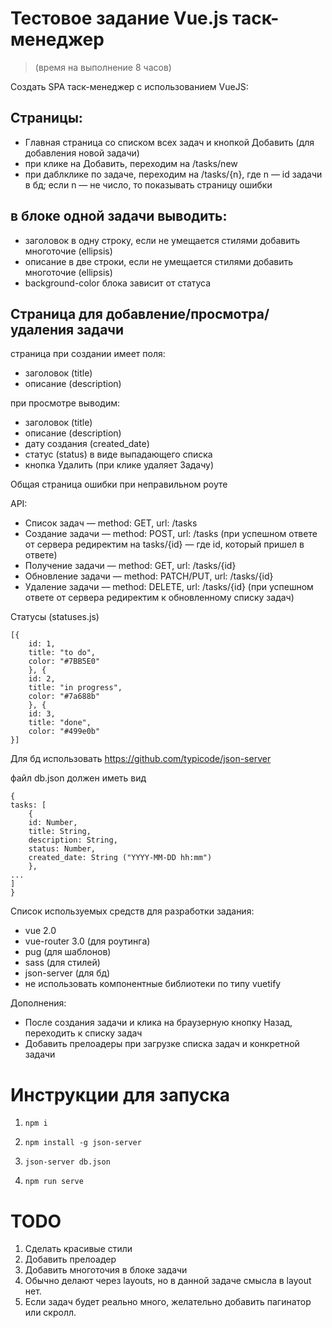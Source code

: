 # Тестовое задание Vue.js таск-менеджер  
> (время на выполнение 8 часов)

Создать SPA таск-менеджер с использованием VueJS:

## Страницы:
* Главная страница со списком всех задач и кнопкой Добавить (для добавления новой задачи)
* при клике на Добавить, переходим на /tasks/new
* при даблклике по задаче, переходим на /tasks/{n}, где n — id задачи в бд; если n — не число, то показывать страницу ошибки

## в блоке одной задачи выводить:
* заголовок в одну строку, если не умещается стилями добавить многоточие (ellipsis)
* описание в две строки, если не умещается стилями добавить многоточие (ellipsis)
* background-color блока зависит от статуса

## Страница для добавление/просмотра/удаления задачи
страница при создании имеет поля:
- заголовок (title)
- описание (description)

при просмотре выводим:
- заголовок (title)
- описание (description)
- дату создания (created_date)
- статус (status) в виде выпадающего списка
- кнопка Удалить (при клике удаляет Задачу)

Общая страница ошибки при неправильном роуте

API:
- Список задач — method: GET, url: /tasks
- Создание задачи — method: POST, url: /tasks (при успешном ответе от сервера редиректим на tasks/{id} — где id, который пришел в ответе)
- Получение задачи — method: GET, url: /tasks/{id}
- Обновление задачи — method: PATCH/PUT, url: /tasks/{id}
- Удаление задачи — method: DELETE, url: /tasks/{id} (при успешном ответе от сервера редиректим к обновленному списку задач)


Статусы (statuses.js)
```
[{
    id: 1,
    title: "to do",
    color: "#7BB5E0"
    }, {
    id: 2,
    title: "in progress",
    color: "#7a688b"
    }, {
    id: 3,
    title: "done",
    color: "#499e0b"
}]
```

Для бд использовать https://github.com/typicode/json-server

файл db.json должен иметь вид
```
{
tasks: [
    {
    id: Number,
    title: String,
    description: String,
    status: Number,
    created_date: String ("YYYY-MM-DD hh:mm")
    },
...
]
}
```


Список используемых средств для разработки задания:
* vue 2.0
* vue-router 3.0 (для роутинга)
* pug (для шаблонов)
* sass (для стилей)
* json-server (для бд)
* не использовать компонентные библиотеки по типу vuetify

Дополнения:
* После создания задачи и клика на браузерную кнопку Назад, переходить к списку задач
* Добавить прелоадеры при загрузке списка задач и конкретной задачи


# Инструкции для запуска

1. `npm i`

2. `npm install -g json-server`

3. `json-server db.json`

4. `npm run serve`

# TODO

1. Сделать красивые стили
2. Добавить прелоадер
3. Добавить многоточия в блоке задачи
4. Обычно делают через layouts, но в данной задаче смысла в layout нет.
5. Если задач будет реально много, желательно добавить пагинатор или скролл.
